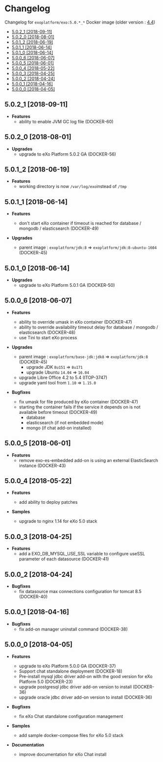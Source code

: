 # Changelog <!-- omit in toc -->

Changelog for `exoplatform/exo:5.0.*_*` Docker image (older version : [4.4](./CHANGELOG-44.md))

- [5.0.2_1 [2018-09-11]](#502_1-2018-09-11)
- [5.0.2_0 [2018-08-01]](#502_0-2018-08-01)
- [5.0.1_2 [2018-06-19]](#501_2-2018-06-19)
- [5.0.1_1 [2018-06-14]](#501_1-2018-06-14)
- [5.0.1_0 [2018-06-14]](#501_0-2018-06-14)
- [5.0.0_6 [2018-06-07]](#500_6-2018-06-07)
- [5.0.0_5 [2018-06-01]](#500_5-2018-06-01)
- [5.0.0_4 [2018-05-22]](#500_4-2018-05-22)
- [5.0.0_3 [2018-04-25]](#500_3-2018-04-25)
- [5.0.0_2 [2018-04-24]](#500_2-2018-04-24)
- [5.0.0_1 [2018-04-16]](#500_1-2018-04-16)
- [5.0.0_0 [2018-04-05]](#500_0-2018-04-05)

## 5.0.2_1 [2018-09-11]

- **Features**
  - ability to enable JVM GC log file (DOCKER-60)

## 5.0.2_0 [2018-08-01]

- **Upgrades**
  - upgrade to eXo Platform 5.0.2 GA (DOCKER-56)

## 5.0.1_2 [2018-06-19]

- **Features**
  - working directory is now `/var/log/exo`instead of `/tmp`

## 5.0.1_1 [2018-06-14]

- **Features**

  - don't start eXo container if timeout is reached for database / mongodb / elasticsearch (DOCKER-49)

- **Upgrades**
  - parent image : `exoplatform/jdk:8` => `exoplatform/jdk:8-ubuntu-1604` (DOCKER-45)

## 5.0.1_0 [2018-06-14]

- **Upgrades**
  - upgrade to eXo Platform 5.0.1 GA (DOCKER-50)

## 5.0.0_6 [2018-06-07]

- **Features**
  - ability to override umask in eXo container (DOCKER-47)
  - ability to override availability timeout delay for database / mongodb / elasticsearch (DOCKER-48)
  - use Tini to start eXo process

- **Upgrades**
  - parent image : `exoplatform/base-jdk:jdk8` => `exoplatform/jdk:8` (DOCKER-45)
    - upgrade JDK `8u151` => `8u171`
    - upgrade Ubuntu `14.04` => `16.04`
  - upgrade Libre Office 4.2 to 5.4 (ITOP-3747)
  - upgrade yaml tool from `1.10` => `1.15.0`

- **Bugfixes**
  - fix umask for file produced by eXo container (DOCKER-47)
  - starting the container fails if the service it depends on is not available before timeout (DOCKER-49)
    - database
    - elasticsearch (if not embedded mode)
    - mongo (if chat add-on installed)

## 5.0.0_5 [2018-06-01]

- **Features**
  - remove exo-es-embedded add-on is using an external ElasticSearch instance (DOCKER-43)

## 5.0.0_4 [2018-05-22]

- **Features**
  - add ability to deploy patches

- **Samples**
  - upgrade to nginx 1.14 for eXo 5.0 stack

## 5.0.0_3 [2018-04-25]

- **Features**
  - add a EXO_DB_MYSQL_USE_SSL variable to configure useSSL parameter of each datasource (DOCKER-41)

## 5.0.0_2 [2018-04-24]

- **Bugfixes**
  - fix datasource max connections configuration for tomcat 8.5 (DOCKER-40)

## 5.0.0_1 [2018-04-16]

- **Bugfixes**
  - fix add-on manager uninstall command (DOCKER-38)

## 5.0.0_0 [2018-04-05]

- **Features**
  - upgrade to eXo Platform 5.0.0 GA (DOCKER-37)
  - Support chat standalone deployment (DOCKER-18)
  - Pre-install mysql jdbc driver add-on with the good version for eXo Platform 5.0 (DOCKER-23)
  - upgrade postgresql jdbc driver add-on version to install (DOCKER-36)
  - upgrade oracle jdbc driver add-on version to install (DOCKER-36)

- **Bugfixes**
  - fix eXo Chat standalone configuration management

- **Samples**
  - add sample docker-compose files for eXo 5.0 stack

- **Documentation**
  - improve documentation for eXo Chat install

